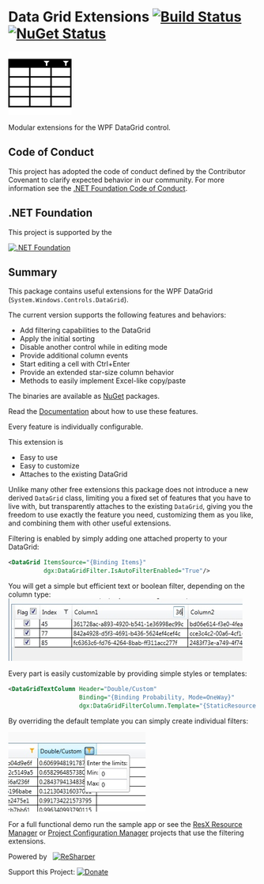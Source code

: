 # Data Grid Extensions [![Build Status](https://dev.azure.com/tom-englert/Open%20Source/_apis/build/status/DataGridExtensions?repoName=dotnet%2FDataGridExtensions&branchName=master)](https://dev.azure.com/tom-englert/Open%20Source/_build/latest?definitionId=37&repoName=dotnet%2FDataGridExtensions&branchName=master) [![NuGet Status](http://img.shields.io/nuget/v/DataGridExtensions.svg?style=flat)](https://www.nuget.org/packages/DataGridExtensions/)

![Icon](Icon.png)

Modular extensions for the WPF DataGrid control.

## Code of Conduct
This project has adopted the code of conduct defined by the Contributor Covenant to clarify expected behavior in our community.
For more information see the [.NET Foundation Code of Conduct](https://dotnetfoundation.org/code-of-conduct).

## .NET Foundation
This project is supported by the 

[<img src="https://raw.githubusercontent.com/dotnet-foundation/swag/master/logo/dotnetfoundation_v4.svg" alt=".NET Foundation" width=100>](https://dotnetfoundation.org)



## Summary
This package contains useful extensions for the WPF DataGrid (`System.Windows.Controls.DataGrid`).

The current version supports the following features and behaviors:

* Add filtering capabilities to the DataGrid
* Apply the initial sorting
* Disable another control while in editing mode
* Provide additional column events
* Start editing a cell with Ctrl+Enter
* Provide an extended star-size column behavior
* Methods to easily implement Excel-like copy/paste

The binaries are available as [NuGet](http://nuget.org/packages/DataGridExtensions) packages.

Read the [Documentation](Documentation/README.md) about how to use these features.

Every feature is individually configurable.

This extension is 
* Easy to use
* Easy to customize
* Attaches to the existing DataGrid

Unlike many other free extensions this package does not introduce a new derived `DataGrid` class, limiting you a fixed set of features 
that you have to live with, but transparently attaches to the existing `DataGrid`, giving you the freedom to use exactly the feature you need, 
customizing them as you like, and combining them with other useful extensions.

Filtering is enabled by simply adding one attached property to your DataGrid:

```xml
<DataGrid ItemsSource="{Binding Items}" 
          dgx:DataGridFilter.IsAutoFilterEnabled="True"/>
```

You will get a simple but efficient text or boolean filter, depending on the column type:
![Sample1](Assets/Sample1.jpg)

Every part is easily customizable by providing simple styles or templates:

```xml
<DataGridTextColumn Header="Double/Custom" 
                    Binding="{Binding Probability, Mode=OneWay}" 
                    dgx:DataGridFilterColumn.Template="{StaticResource FilterWithPopup}"/>
```

By overriding the default template you can simply create individual filters:

![Sample2](Assets/Sample2.jpg)

For a full functional demo run the sample app or see the [ResX Resource Manager](https://github.com/dotnet/ResXResourceManager) 
or [Project Configuration Manager](https://github.com/tom-englert/ProjectConfigurationManager) projects that use the filtering extensions.


Powered by&nbsp;&nbsp;&nbsp;<a href="http://www.jetbrains.com/resharper/"><img src="http://www.tom-englert.de/Images/icon_ReSharper.png" alt="ReSharper" width="64" height="64" /></a> &nbsp;&nbsp;&nbsp;
<p>Support this Project: <a href="https://www.paypal.com/cgi-bin/webscr?cmd=_s-xclick&hosted_button_id=799WX673GPQM8"> <img style="border: none; margin-bottom: -6px;" title="Donate" src="https://www.paypalobjects.com/en_US/i/btn/btn_donate_SM.gif" alt="Donate" /></a></p>

